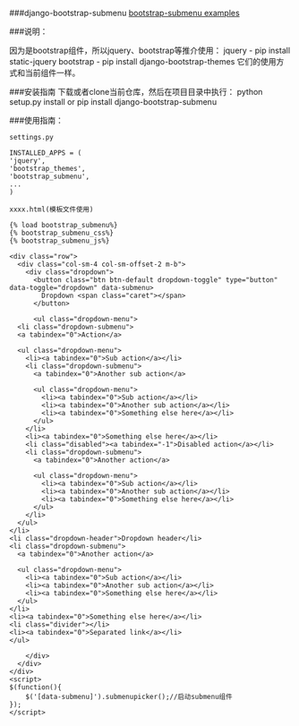 ###django-bootstrap-submenu
[bootstrap-submenu examples](https://vsn4ik.github.io/bootstrap-submenu/#html-examples)

###说明：

因为是bootstrap组件，所以jquery、bootstrap等推介使用：
jquery - pip install static-jquery
bootstrap - pip install django-bootstrap-themes
它们的使用方式和当前组件一样。

###安装指南
下载或者clone当前仓库，然后在项目目录中执行：
	python setup.py install
	or
	pip install django-bootstrap-submenu

###使用指南：

```
settings.py
```
```
INSTALLED_APPS = (
'jquery',
'bootstrap_themes',
'bootstrap_submenu',
...
)
```

```
xxxx.html(模板文件使用)
```
```
{% load bootstrap_submenu%}
{% bootstrap_submenu_css%}
{% bootstrap_submenu_js%}
```

```
<div class="row">
  <div class="col-sm-4 col-sm-offset-2 m-b">
    <div class="dropdown">
      <button class="btn btn-default dropdown-toggle" type="button" data-toggle="dropdown" data-submenu>
        Dropdown <span class="caret"></span>
      </button>

      <ul class="dropdown-menu">
  <li class="dropdown-submenu">
  <a tabindex="0">Action</a>

  <ul class="dropdown-menu">
    <li><a tabindex="0">Sub action</a></li>
    <li class="dropdown-submenu">
      <a tabindex="0">Another sub action</a>

      <ul class="dropdown-menu">
        <li><a tabindex="0">Sub action</a></li>
        <li><a tabindex="0">Another sub action</a></li>
        <li><a tabindex="0">Something else here</a></li>
      </ul>
    </li>
    <li><a tabindex="0">Something else here</a></li>
    <li class="disabled"><a tabindex="-1">Disabled action</a></li>
    <li class="dropdown-submenu">
      <a tabindex="0">Another action</a>

      <ul class="dropdown-menu">
        <li><a tabindex="0">Sub action</a></li>
        <li><a tabindex="0">Another sub action</a></li>
        <li><a tabindex="0">Something else here</a></li>
      </ul>
    </li>
  </ul>
</li>
<li class="dropdown-header">Dropdown header</li>
<li class="dropdown-submenu">
  <a tabindex="0">Another action</a>

  <ul class="dropdown-menu">
    <li><a tabindex="0">Sub action</a></li>
    <li><a tabindex="0">Another sub action</a></li>
    <li><a tabindex="0">Something else here</a></li>
  </ul>
</li>
<li><a tabindex="0">Something else here</a></li>
<li class="divider"></li>
<li><a tabindex="0">Separated link</a></li>
</ul>

    </div>
  </div>
</div>
<script>
$(function(){
	$('[data-submenu]').submenupicker();//启动submenu组件
});
</script>
```
